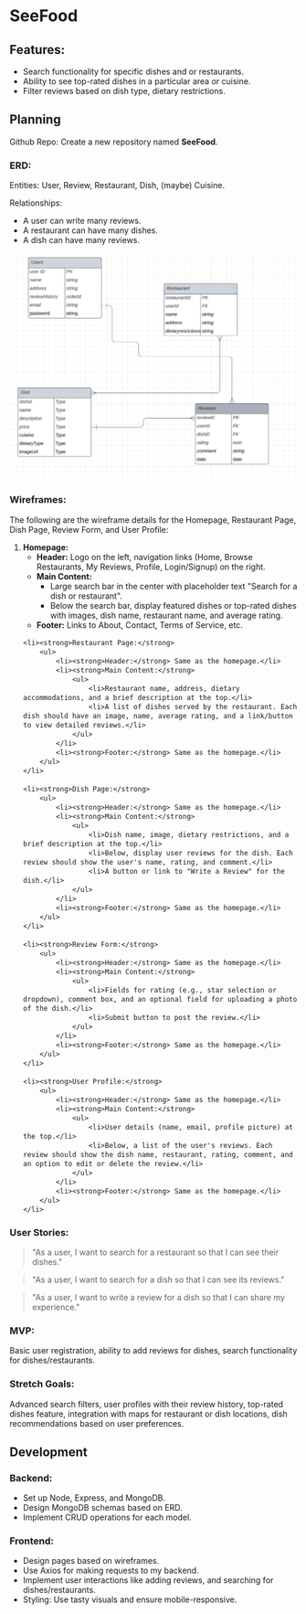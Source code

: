 <!DOCTYPE html>
<html lang="en">
<head>
    <meta charset="UTF-8">
    <meta name="viewport" content="width=device-width, initial-scale=1.0">
    <title>SeeFood README</title>
    <style>
    </style>
</head>
<body>

<h1>SeeFood</h1>

<h2>Features:</h2>
<ul>
    <li>Search functionality for specific dishes and or restaurants.</li>
    <li>Ability to see top-rated dishes in a particular area or cuisine.</li>
    <li>Filter reviews based on dish type, dietary restrictions.</li>
</ul>

<h2>Planning</h2>
<p>Github Repo: Create a new repository named <strong>SeeFood</strong>.</p>

<h3>ERD:</h3>
<p>Entities: User, Review, Restaurant, Dish, (maybe) Cuisine.</p>
<p>Relationships:</p>
<ul>
    <li>A user can write many reviews.</li>
    <li>A restaurant can have many dishes.</li>
    <li>A dish can have many reviews.</li>
</ul>
<img src="image.png" alt="ERD Image">

<h3>Wireframes:</h3>
<p>The following are the wireframe details for the Homepage, Restaurant Page, Dish Page, Review Form, and User Profile:</p>

<ol>
    <li><strong>Homepage:</strong>
        <ul>
            <li><strong>Header:</strong> Logo on the left, navigation links (Home, Browse Restaurants, My Reviews, Profile, Login/Signup) on the right.</li>
            <li><strong>Main Content:</strong>
                <ul>
                    <li>Large search bar in the center with placeholder text "Search for a dish or restaurant".</li>
                    <li>Below the search bar, display featured dishes or top-rated dishes with images, dish name, restaurant name, and average rating.</li>
                </ul>
            </li>
            <li><strong>Footer:</strong> Links to About, Contact, Terms of Service, etc.</li>
        </ul>
    </li>

    <li><strong>Restaurant Page:</strong>
        <ul>
            <li><strong>Header:</strong> Same as the homepage.</li>
            <li><strong>Main Content:</strong>
                <ul>
                    <li>Restaurant name, address, dietary accommodations, and a brief description at the top.</li>
                    <li>A list of dishes served by the restaurant. Each dish should have an image, name, average rating, and a link/button to view detailed reviews.</li>
                </ul>
            </li>
            <li><strong>Footer:</strong> Same as the homepage.</li>
        </ul>
    </li>

    <li><strong>Dish Page:</strong>
        <ul>
            <li><strong>Header:</strong> Same as the homepage.</li>
            <li><strong>Main Content:</strong>
                <ul>
                    <li>Dish name, image, dietary restrictions, and a brief description at the top.</li>
                    <li>Below, display user reviews for the dish. Each review should show the user's name, rating, and comment.</li>
                    <li>A button or link to "Write a Review" for the dish.</li>
                </ul>
            </li>
            <li><strong>Footer:</strong> Same as the homepage.</li>
        </ul>
    </li>

    <li><strong>Review Form:</strong>
        <ul>
            <li><strong>Header:</strong> Same as the homepage.</li>
            <li><strong>Main Content:</strong>
                <ul>
                    <li>Fields for rating (e.g., star selection or dropdown), comment box, and an optional field for uploading a photo of the dish.</li>
                    <li>Submit button to post the review.</li>
                </ul>
            </li>
            <li><strong>Footer:</strong> Same as the homepage.</li>
        </ul>
    </li>

    <li><strong>User Profile:</strong>
        <ul>
            <li><strong>Header:</strong> Same as the homepage.</li>
            <li><strong>Main Content:</strong>
                <ul>
                    <li>User details (name, email, profile picture) at the top.</li>
                    <li>Below, a list of the user's reviews. Each review should show the dish name, restaurant, rating, comment, and an option to edit or delete the review.</li>
                </ul>
            </li>
            <li><strong>Footer:</strong> Same as the homepage.</li>
        </ul>
    </li>
</ol>


<h3>User Stories:</h3>
<blockquote>
    "As a user, I want to search for a restaurant so that I can see their dishes."
</blockquote>
<blockquote>
    "As a user, I want to search for a dish so that I can see its reviews."
</blockquote>
<blockquote>
    "As a user, I want to write a review for a dish so that I can share my experience."
</blockquote>

<h3>MVP:</h3>
<p>Basic user registration, ability to add reviews for dishes, search functionality for dishes/restaurants.</p>

<h3>Stretch Goals:</h3>
<p>Advanced search filters, user profiles with their review history, top-rated dishes feature, integration with maps for restaurant or dish locations, dish recommendations based on user preferences.</p>

<h2>Development</h2>
<h3>Backend:</h3>
<ul>
    <li>Set up Node, Express, and MongoDB.</li>
    <li>Design MongoDB schemas based on ERD.</li>
    <li>Implement CRUD operations for each model.</li>
</ul>

<h3>Frontend:</h3>
<ul>
    <li>Design pages based on wireframes.</li>
    <li>Use Axios for making requests to my backend.</li>
    <li>Implement user interactions like adding reviews, and searching for dishes/restaurants.</li>
    <li>Styling: Use tasty visuals and ensure mobile-responsive.</li>
</ul>

</body>
</html>





